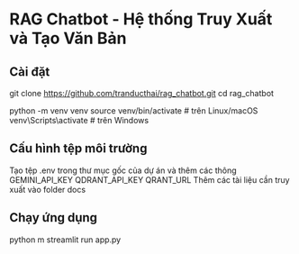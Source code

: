 # RAG Chatbot - Hệ thống Truy Xuất và Tạo Văn Bản
## Cài đặt
git clone https://github.com/tranducthai/rag_chatbot.git
cd rag_chatbot

python -m venv venv
source venv/bin/activate  # trên Linux/macOS
venv\Scripts\activate     # trên Windows

## Cấu hình tệp môi trường
Tạo tệp .env trong thư mục gốc của dự án và thêm các thông
GEMINI_API_KEY
QDRANT_API_KEY
QRANT_URL
Thêm các tài liệu cần truy xuất vào folder docs

## Chạy ứng dụng
python m streamlit run app.py
